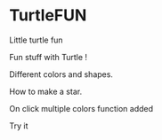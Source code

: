 # TurtleFUN
Little turtle fun 



Fun stuff with Turtle !

Different colors and shapes.

How to make a star.

On click multiple colors function added

Try it


